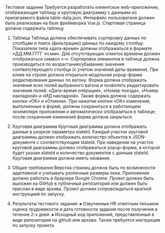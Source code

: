 Тестовое задание
Требуется разработать клиентское web-приложение, отображающее таблицу и круговую диаграмму с данными из прилагаемого файла table-data.json.
Интерфейс пользователя должен быть реализован на базе фреймворка Vue.js.
Стартовая страница должна содержать таблицу

1. Таблица
   Таблица должна обеспечивать сортировку данных по столбцам и поиск (фильтрацию) данных по каждому столбцу.
   Показатели типа «дата-время» должны отображаться в формате «ДД.ММ.ГГГГ чч:мм». Для отсутствующих отметок времени должен отображаться символ «–».
   Сортировка элементов в таблице должна производиться по возрастанию/убыванию значения соответствующего столбца (с учетом значений даты-времени).
   При клике на строке должна открыться модальная popup-форма редактирования данных по вагону.
   Форма должна отображать значения всех полей выбранного вагона и позволять редактировать значения полей: «Дата-время операции», «Номер поезда», «Номер накладной» и «ИД накладной».
   Также форма должна содержать кнопки «ОК» и «Отмена».
   При нажатии кнопки «ОК» изменения, выполненные в форме, должны сохраниться в работающем экземпляре приложения и автоматически отобразиться в таблице; после сохранения изменений форма должна закрыться.
2. Круговая диаграмма
   Круговая диаграмма должна отображать данные в разрезе параметра stateId.
   Каждый участок круговой диаграммы должен отображать количество объектов в JSON-документе с соответствующим stateId.
   При наведении на участок круговой диаграммы должен отображаться popup-форма, в которой будет указан stateId и количество документов с данным stateId.
   Круговая диаграмма должна иметь название.
3. Общие требования
   Верстка страниц должна быть по возможности адаптивной и учитывать различные размеры окна.
   Приложение должно работать в браузере Google Chrome.
   Проект должен быть выложен на GitHub в публичный репозиторий или должен быть прислан в виде архива.
   Проект должен сопровождаться краткой инструкцией по запуску.

4. Результаты тестового задания:
   ⦁ Озвученные HR ответным письмом оценка трудоемкости и дата готовности задания после получения в течение 2-х дней.
   ⦁ Исходный код приложения, представленный в виде репозитория на github или архива. Также требуется инструкция по запуску проекта.
